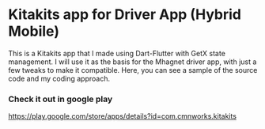 # Kitakits app for Driver App (Hybrid Mobile)

This is a Kitakits app that I made using Dart-Flutter with GetX state management. I will use it as the basis for the Mhagnet driver app, 
with just a few tweaks to make it compatible. Here, you can see a sample of the source code and my coding approach.

### Check it out in google play
https://play.google.com/store/apps/details?id=com.cmnworks.kitakits
